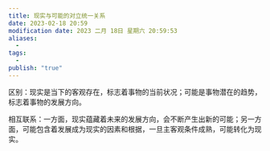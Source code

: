 ```yaml
---
title: 现实与可能的对立统一关系
date: 2023-02-18 20:59
modification date: 2023 二月 18日 星期六 20:59:53
aliases:
  - 
tags:
  - 
publish: "true"
---
```


区别：现实是当下的客观存在，标志着事物的当前状况；可能是事物潜在的趋势，标志着事物的发展方向。

相互联系：一方面，现实蕴藏着未来的发展方向，会不断产生出新的可能；另一方面，可能包含着发展成为现实的因素和根据，一旦主客观条件成熟，可能转化为现实。

